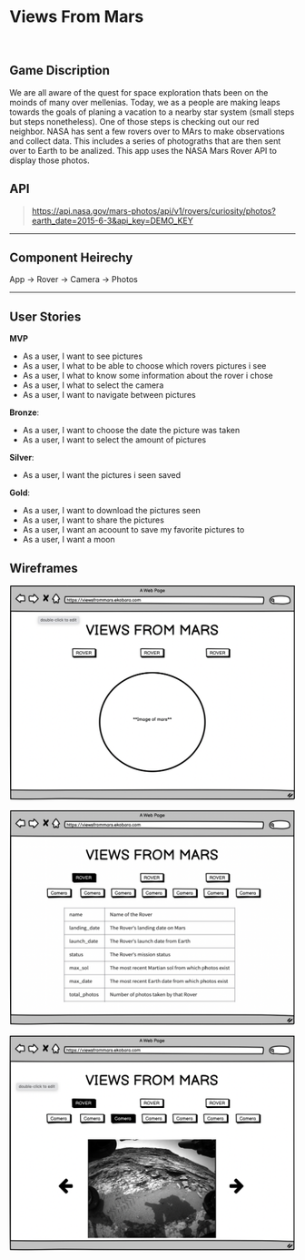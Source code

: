 # Views From Mars
<br>

## Game Discription

We are all aware of the quest for space exploration thats been on the moinds of many over mellenias. Today, we as a people are making leaps towards the goals of planing a vacation to a nearby star system (small steps but steps nonetheless). One of those steps is checking out our red neighbor. NASA has sent a few rovers over to MArs to make observations and collect data. This includes a series of photograths that are then sent over to Earth to be analized. This app uses the NASA Mars Rover API to display those photos.

## API

> https://api.nasa.gov/mars-photos/api/v1/rovers/curiosity/photos?earth_date=2015-6-3&api_key=DEMO_KEY

---
## Component Heirechy

App -> Rover -> Camera -> Photos

---
## User Stories

**MVP**

- As a user, I want to see pictures 
- As a user, I what to be able to choose which rovers pictures i see
- As a user, I what to know some information about the rover i chose
- As a user, I what to select the camera
- As a user, I want to navigate between pictures

**Bronze**:

- As a user, I want to choose the date the picture was taken 
- As a user, I want to select the amount of pictures


**Silver**:

- As a user, I want the pictures i seen saved


**Gold**:

- As a user, I want to download the pictures seen 
- As a user, I want to share the pictures
- As a user, I want an acoount to save my favorite pictures to
- As a user, I want a moon

## Wireframes

![Main Page](./wireframe/Vpage1.png)

![Rover](./wireframe/Vpage2.png)

![Image](./wireframe/Vpage3.png)
